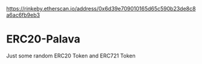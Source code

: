 https://rinkeby.etherscan.io/address/0x6d39e709010165d65c590b23de8c8a6ac6fb9eb3

# ERC20-Palava
 Just some random ERC20 Token and  ERC721 Token
